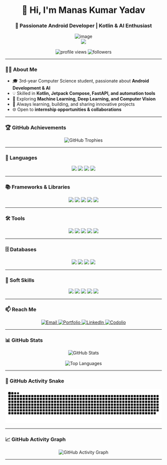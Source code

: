 <h1 align="center">👋 Hi, I'm Manas Kumar Yadav</h1>
<h3 align="center">🚀 Passionate Android Developer | Kotlin & AI Enthusiast</h3>
<div align="center">
<img width="800" height="800" alt="image" src="https://github.com/user-attachments/assets/17730b84-f4dd-4d57-8465-741432c44527" />
</div>

<div align="center">
  <img src="https://readme-typing-svg.herokuapp.com?color=6A5ACD&size=24&center=true&vCenter=true&width=600&lines=Welcome+to+my+GitHub!;Android+Development+with+Kotlin;FastAPI+%7C+ML+Integration+%7C+Automation;Let’s+build+something+awesome+🚀" />
</div>

<p align="center">
  <img src="https://komarev.com/ghpvc/?username=rookiecoder910&label=Profile%20Views&color=blueviolet&style=for-the-badge" alt="profile views"/>
  <img src="https://img.shields.io/github/followers/rookiecoder910?label=Followers&style=for-the-badge&color=brightgreen" alt="followers"/>
</p>

---

### 👨‍💻 About Me
- 🎓 3rd-year Computer Science student, passionate about **Android Development & AI**  
- 💡 Skilled in **Kotlin, Jetpack Compose, FastAPI, and automation tools**  
- 🤖 Exploring **Machine Learning, Deep Learning, and Computer Vision**  
- 🚀 Always learning, building, and sharing innovative projects  
- 🌐 Open to **internship opportunities & collaborations**  

---

### 🏆 GitHub Achievements
<div align="center">
  <img src="https://github-profile-trophy.vercel.app/?username=rookiecoder910&theme=radical&no-frame=true&row=1&column=6" alt="GitHub Trophies"/>
</div>

---

### 🚀 Languages
<div align="center">
  <img src="https://img.shields.io/badge/Kotlin-%230095D5.svg?style=for-the-badge&logo=kotlin&logoColor=white"/>
  <img src="https://img.shields.io/badge/Java-%23ED8B00.svg?style=for-the-badge&logo=java&logoColor=white"/>
  <img src="https://img.shields.io/badge/C++-%2300599C.svg?style=for-the-badge&logo=c%2B%2B&logoColor=white"/>
  <img src="https://img.shields.io/badge/Python-%233776AB.svg?style=for-the-badge&logo=python&logoColor=white"/>
</div>

---

### 📚 Frameworks & Libraries
<div align="center">
  <img src="https://img.shields.io/badge/Android-%233DDC84.svg?style=for-the-badge&logo=android&logoColor=white"/>
  <img src="https://img.shields.io/badge/Jetpack%20Compose-4285F4?style=for-the-badge&logo=jetpackcompose&logoColor=white"/>
  <img src="https://img.shields.io/badge/FastAPI-009688?style=for-the-badge&logo=fastapi&logoColor=white"/>
  <img src="https://img.shields.io/badge/TensorFlow-FF6F00?style=for-the-badge&logo=tensorflow&logoColor=white"/>
  <img src="https://img.shields.io/badge/OpenAI-412991?style=for-the-badge&logo=openai&logoColor=white"/>
</div>

---

### 🛠 Tools
<div align="center">
  <img src="https://img.shields.io/badge/Android%20Studio-3DDC84?style=for-the-badge&logo=androidstudio&logoColor=white"/>
  <img src="https://img.shields.io/badge/Docker-%232496ED.svg?style=for-the-badge&logo=docker&logoColor=white"/>
  <img src="https://img.shields.io/badge/Git-%23F05032.svg?style=for-the-badge&logo=git&logoColor=white"/>
  <img src="https://img.shields.io/badge/GitHub-%23121011.svg?style=for-the-badge&logo=github&logoColor=white"/>
  <img src="https://img.shields.io/badge/N8N-%23EF6C00.svg?style=for-the-badge&logo=n8n&logoColor=white"/>
</div>

---

### 🗄 Databases
<div align="center">
  <img src="https://img.shields.io/badge/SQLite-003B57?style=for-the-badge&logo=sqlite&logoColor=white"/>
  <img src="https://img.shields.io/badge/PostgreSQL-316192?style=for-the-badge&logo=postgresql&logoColor=white"/>
  <img src="https://img.shields.io/badge/SQL-336791?style=for-the-badge&logo=database&logoColor=white"/>
  <img src="https://img.shields.io/badge/MongoDB-47A248?style=for-the-badge&logo=mongodb&logoColor=white"/>
</div>

---

### 🧠 Soft Skills
<div align="center">
  <img src="https://img.shields.io/badge/Problem%20Solving-ff69b4?style=for-the-badge"/>
  <img src="https://img.shields.io/badge/Teamwork-008080?style=for-the-badge"/>
  <img src="https://img.shields.io/badge/Adaptability-f39c12?style=for-the-badge"/>
  <img src="https://img.shields.io/badge/Quick%20Learner-9b59b6?style=for-the-badge"/>
  <img src="https://img.shields.io/badge/Communication-2ecc71?style=for-the-badge"/>
</div>

---

### 📫 Reach Me
<div align="center">
  <a href="mailto:manasydv123@gmail.com" target="_blank">
    <img src="https://img.shields.io/badge/Gmail-D14836?style=for-the-badge&logo=gmail&logoColor=white" alt="Email"/>
  </a>
  <a href="https://rookiecoder910.github.io" target="_blank">
    <img src="https://img.shields.io/badge/Portfolio-000000?style=for-the-badge&logo=vercel&logoColor=white" alt="Portfolio"/>
  </a>
  <a href="https://www.linkedin.com/in/manas-kumar-yadav-26013a287/" target="_blank">
    <img src="https://img.shields.io/badge/LinkedIn-0077B5?style=for-the-badge&logo=linkedin&logoColor=white" alt="LinkedIn"/>
  </a>
  <a href="https://codolio.com/profile/asta_coder1202" target="_blank">
    <img src="https://img.shields.io/badge/Codolio-6f42c1?style=for-the-badge&logo=codio&logoColor=white" alt="Codolio"/>
  </a>
</div>

---

### 📊 GitHub Stats
<div align="center">
  <img src="https://github-readme-stats.vercel.app/api?username=rookiecoder910&show_icons=true&theme=radical&count_private=true&include_all_commits=true&hide_title=true" alt="GitHub Stats"/>
  <br/><br/>
  <img src="https://github-readme-stats.vercel.app/api/top-langs/?username=rookiecoder910&layout=compact&theme=radical&hide_title=true" alt="Top Languages"/>
</div>

---

### 🐍 GitHub Activity Snake
<div align="center">

![GitHub Snake Dark](https://raw.githubusercontent.com/Platane/snk/output/github-contribution-grid-snake-dark.svg#gh-dark-mode-only)

</div>

---

### 📈 GitHub Activity Graph
<div align="center">
  <img src="https://github-readme-activity-graph.vercel.app/graph?username=rookiecoder910&theme=github-dark&hide_border=true&area=true&line=1E90FF&point=1E90FF" alt="GitHub Activity Graph"/>

</div>

---


